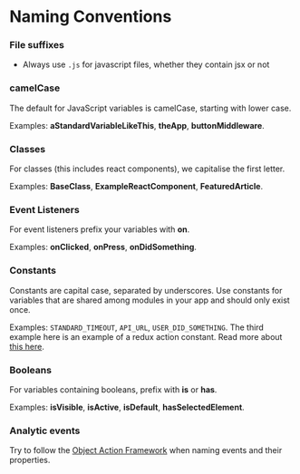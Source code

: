 # Naming Conventions

### File suffixes
- Always use `.js` for javascript files, whether they contain jsx or not

### camelCase

The default for JavaScript variables is camelCase, starting with lower case.

Examples: __aStandardVariableLikeThis__, __theApp__, __buttonMiddleware__.

### Classes

For classes (this includes react components), we capitalise the first letter.

Examples: __BaseClass__, __ExampleReactComponent__, __FeaturedArticle__.

### Event Listeners

For event listeners prefix your variables with __on__. 

Examples: __onClicked__, __onPress__, __onDidSomething__.

### Constants

Constants are capital case, separated by underscores. Use constants for variables that are shared among modules in your app and should only exist once.

Examples: `STANDARD_TIMEOUT`, `API_URL`, `USER_DID_SOMETHING`. The third example here is an example of a redux action constant. Read more about [this here](http://redux.js.org/docs/basics/Actions.html).

### Booleans

For variables containing booleans, prefix with __is__ or __has__.

Examples: __isVisible__, __isActive__, __isDefault__, __hasSelectedElement__.

### Analytic events

Try to follow the [Object Action Framework](https://segment.com/academy/collecting-data/naming-conventions-for-clean-data/) when naming events and their properties.
